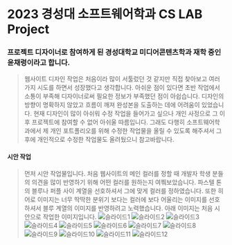 # 2023 경성대 소프트웨어학과 CS LAB Project
### 프로젝트 디자이너로 참여하게 된 경성대학교 미디어콘텐츠학과 재학 중인 윤채령이라고 합니다.
>웹사이트 디자인 작업은 처음이라 많이 서툴렀던 것 같지만 직접 찾아보고 여러 가지 시도를 하면서 성장했다고 생각합니다. 아쉬운 점이 있다면 초반 작업에서 소통이 부족해 디자이너로써 필요한 정보가 부족했던 점이 아쉽습니다. 디자인의 방향이 명확하지 않았고 흐름이 깨져 완성본을 도출하는 데에 어려움이 있었습니다. 현재 디자인이 많이 아쉬워 수정 작업을 들어가고 싶으나 개인 사정으로 그 이후 프로젝트에 참여할 수 없어 아쉬울 따름입니다. 그래도 다행히 소프트웨어학과에서 제 개인 포트폴리오를 위해 수정한 작업물을 올릴 수 있도록 해주셔서 그 후에 개인적으로 수정한 작업물도 올려뒀으니 참고바랍니다.

#### 시안 작업
>먼저 시안 작업물입니다. 처음 웹사이트의 메인 컬러를 정할 때 개발자 학생 분들의 의견을 많이 반영하기 위해 어떤 컬러를 원하는지 여쭤보았습니다. 파스텔 톤의 블루나 퍼플 사이 계열을 선호하셔서 그에 맞게 컬러를 정하였습니다. 또한 히어로 이미지는 너무 딱딱한 분위기 보다는 컬러에 보다 어울리는 이미지를 선호하셔서 블루 계열의 이미지를 반영하려고 노력했습니다. 아래 이미지는 처음 시안으로 작업한 이미지입니다.
![슬라이드1](https://github.com/yunchaeryeong/cs_lab/assets/127724568/534f2952-7cb7-42d7-a124-5d4948bd6650)
![슬라이드2](https://github.com/yunchaeryeong/cs_lab/assets/127724568/3838d12f-f620-4c60-be4c-a0b789e3392f)
![슬라이드3](https://github.com/yunchaeryeong/cs_lab/assets/127724568/52bcb06e-33f0-4874-b92a-ac885b1f93c3)
![슬라이드4](https://github.com/yunchaeryeong/cs_lab/assets/127724568/a64fe5b7-e075-4616-b687-3cb36134c795)
![슬라이드5](https://github.com/yunchaeryeong/cs_lab/assets/127724568/62b43f49-393d-492d-a342-046916e4196e)
![슬라이드6](https://github.com/yunchaeryeong/cs_lab/assets/127724568/7b83a46f-ab61-473f-85cb-24142de76fbd)
![슬라이드7](https://github.com/yunchaeryeong/cs_lab/assets/127724568/8f5f3386-2c9a-4ca0-bdbe-e5c79976bbc8)
![슬라이드8](https://github.com/yunchaeryeong/cs_lab/assets/127724568/949ce04a-c4e4-43ff-b954-221fe7c70dbe)
![슬라이드9](https://github.com/yunchaeryeong/cs_lab/assets/127724568/2a3eca02-992c-4676-b019-5386055767f5)
![슬라이드10](https://github.com/yunchaeryeong/cs_lab/assets/127724568/b0f8b519-5f9f-4010-8459-6951f605d9dc)
![슬라이드11](https://github.com/yunchaeryeong/cs_lab/assets/127724568/12c789f8-3ac5-44d8-9d83-aa4cf3f878b1)
![슬라이드12](https://github.com/yunchaeryeong/cs_lab/assets/127724568/64d7bf83-7a2b-42dc-bab1-096778d99ffa)
